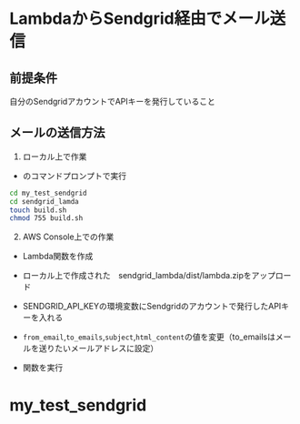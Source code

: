 # LambdaからSendgrid経由でメール送信

## 前提条件

自分のSendgridアカウントでAPIキーを発行していること

## メールの送信方法

1. ローカル上で作業

- のコマンドプロンプトで実行

```bash
cd my_test_sendgrid
cd sendgrid_lamda
touch build.sh
chmod 755 build.sh
```
2. AWS Console上での作業

- Lambda関数を作成

- ローカル上で作成された　sendgrid_lambda/dist/lambda.zipをアップロード

- SENDGRID_API_KEYの環境変数にSendgridのアカウントで発行したAPIキーを入れる

- `from_email`,`to_emails`,`subject`,`html_content`の値を変更（to_emailsはメールを送りたいメールアドレスに設定）

- 関数を実行

# my_test_sendgrid
